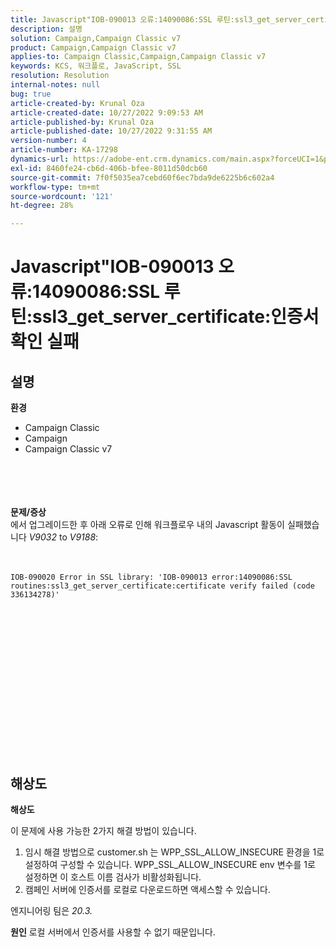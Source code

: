 ```yaml
---
title: Javascript"IOB-090013 오류:14090086:SSL 루틴:ssl3_get_server_certificate:인증서 확인 실패
description: 설명
solution: Campaign,Campaign Classic v7
product: Campaign,Campaign Classic v7
applies-to: Campaign Classic,Campaign,Campaign Classic v7
keywords: KCS, 워크플로, JavaScript, SSL
resolution: Resolution
internal-notes: null
bug: true
article-created-by: Krunal Oza
article-created-date: 10/27/2022 9:09:53 AM
article-published-by: Krunal Oza
article-published-date: 10/27/2022 9:31:55 AM
version-number: 4
article-number: KA-17298
dynamics-url: https://adobe-ent.crm.dynamics.com/main.aspx?forceUCI=1&pagetype=entityrecord&etn=knowledgearticle&id=c6f6931b-d755-ed11-bba2-6045bd006c82
exl-id: 8460fe24-cb6d-406b-bfee-8011d50dcb60
source-git-commit: 7f0f5035ea7cebd60f6ec7bda9de6225b6c602a4
workflow-type: tm+mt
source-wordcount: '121'
ht-degree: 28%

---
```


# Javascript&quot;IOB-090013 오류:14090086:SSL 루틴:ssl3_get_server_certificate:인증서 확인 실패

## 설명

<b>환경</b>
- Campaign Classic
- Campaign
- Campaign Classic v7

<br><br> <br><br><b>문제/증상</b>
<br>에서 업그레이드한 후 아래 오류로 인해 워크플로우 내의 Javascript 활동이 실패했습니다 *V9032* to *V9188*: <br><br><br>

```
IOB-090020 Error in SSL library: 'IOB-090013 error:14090086:SSL routines:ssl3_get_server_certificate:certificate verify failed (code 336134278)'
```


<br> <br><br>
<br> <br><br> <br>

<br><br><br> <br><br> <br>

## 해상도


<b>해상도</b>

이 문제에 사용 가능한 2가지 해결 방법이 있습니다.
1. 임시 해결 방법으로 customer.sh 는 WPP_SSL_ALLOW_INSECURE 환경을 1로 설정하여 구성할 수 있습니다. WPP_SSL_ALLOW_INSECURE env 변수를 1로 설정하면 이 호스트 이름 검사가 비활성화됩니다. 
2. 캠페인 서버에 인증서를 로컬로 다운로드하면 액세스할 수 있습니다.

엔지니어링 팀은 *20.3.*



<b>원인</b>
로컬 서버에서 인증서를 사용할 수 없기 때문입니다.

